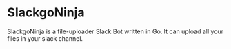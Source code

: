 ﻿# SlackgoNinja

SlackgoNinja is a file-uploader Slack Bot written in Go. It can upload all your files in your slack channel.
